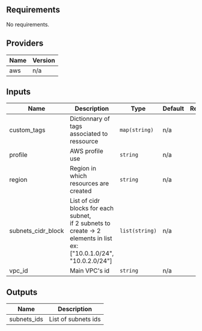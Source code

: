 ## Requirements

No requirements.

## Providers

| Name | Version |
|------|---------|
| aws | n/a |

## Inputs

| Name | Description | Type | Default | Required |
|------|-------------|------|---------|:--------:|
| custom\_tags | Dictionnary of tags associated to ressource | `map(string)` | n/a | yes |
| profile | AWS profile use | `string` | n/a | yes |
| region | Region in which resources are created | `string` | n/a | yes |
| subnets\_cidr\_block | List of cidr blocks for each subnet,<br>    if 2 subnets to create -> 2 elements in list<br>    ex: ["10.0.1.0/24", "10.0.2.0/24"] | `list(string)` | n/a | yes |
| vpc\_id | Main VPC's id | `string` | n/a | yes |

## Outputs

| Name | Description |
|------|-------------|
| subnets\_ids | List of subnets ids |

